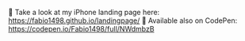 👀 Take a look at my iPhone landing page here: https://fabio1498.github.io/landingpage/ 
🔴 Available also on CodePen: https://codepen.io/Fabio1498/full/NWdmbzB
